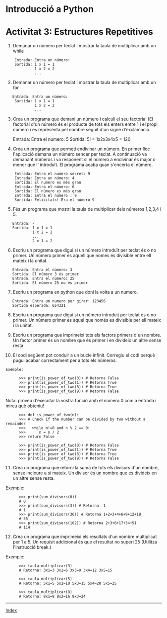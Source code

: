 # Introducció a Python
# Activitat 3: Estructures Repetitives

1. Demanar un número per teclat i mostrar la taula de multiplicar amb un while
```
	Entrada: Entra un número:
	Sortida: 1 x 1 = 1	
             1 x 2 = 2     
			 ...
```

2. Demanar un número per teclat i mostrar la taula de multiplicar amb un for
```   
   Entrada: Entra un número:
	Sortida: 1 x 1 = 1	
             1 x 2 = 2     
			 ...
```

3. Crea un programa que demani un número i calculi el seu factorial (El factorial d'un número és el producte de tots els enters entre 1 i el propi número i es representa pel nombre seguit d'un signe d'exclamació. 
   
   Entrada: Entra el numero: 5
   Sortida: 5! = 1x2x3x4x5 = 120


4. Crea un programa que permeti endivinar un número. En primer lloc l'aplicació demana un número sencer per teclat. A continuació va demanant números i va responent si el número a endivinar és major o menor que l' introduït. El programa acaba quan s'encerta el número.
```
	Entrada: Entra el numero secret: 9
	Entrada: Entra un número: 4
	Sortida: El numero es més gran
	Entrada: Entra el número: 6
	Sortida: El número es més gran
	Entrada: Entra el número : 9
	Sortida: Felicitats! Era el número 9
```

5. Fés un programa que mostri la taula de multiplicar dels números 1,2,3,4 i 5.

```
   Entrada: -
   Sortida: 1 x 1 = 1	
            1 x 2 = 2     
			...
			2 x 1 = 2
```

6. Escriu un programa que digui si un número introduït per teclat és o no primer. Un número primer és aquell que només és divisible entre ell mateix i la unitat.

```
   Entrada: Entra el número: 3
   Sortida: El número 3 és primer
   Entrada: Entra el número: 25
   Sortida: El número 25 no és primer
```

7. Escriu un programa en python que doni la volta a un numero. 

```
   Entrada: Entra un numero per girar: 123456 
   Sortida esperada: 654321
```

8. Escriu un programa que digui si un número introduit per teclat es o no primer. Un número primer es aquel que només es divisible per ell mateix i la unitat.

9. Escriu un programa que imprimeixi tots els factors primers d'un nombre. Un factor primer és un nombre que és primer i en divideix un altre sense resta.

10. El codi següent pot conduir a un bucle infinit. Corregiu el codi perquè pugui acabar correctament per a tots els números.

```
Exemple:

      >>> print(is_power_of_two(0)) # Retorna False
      >>> print(is_power_of_two(1)) # Retorna True
      >>> print(is_power_of_two(8)) # Retorna True
      >>> print(is_power_of_two(9)) # Retorna False
```
Nota: proveu d'executar la vostra funció amb el número 0 com a entrada i mireu què obteniu!
```
      >>> def is_power_of_two(n):
      >>> # Check if the number can be divided by two without a remainder
      >>>   while n!=0 and n % 2 == 0:
      >>>      n = n / 2
      >>> return False
 ```
```
      >>> print(is_power_of_two(0)) # Retorna False
      >>> print(is_power_of_two(1)) # Retorna True
      >>> print(is_power_of_two(8)) # Retorna True
      >>> print(is_power_of_two(9)) # Retorna False
```

11.   Crea un programa que retorni la suma de tots els divisors d'un nombre, sense incloure a si mateix. Un divisor és un nombre que es divideix en un altre sense resta.

Exemple:
```      
      >>> print(sum_divisors(0))
      # 0
      >>> print(sum_divisors(3)) # Retorna  1
      # 1
      >>> print(sum_divisors(36)) # Retorna 1+2+3+4+6+9+12+18
      # 55
      >>> print(sum_divisors(102)) # Retorna 2+3+6+17+34+51
      # 114
```

12.   Crea un programa que imprimeixi els resultats d'un nombre  multiplicat per 1 a 5. Un requisit addicional és que el resultat no superi 25 (Utilitza l'instrucció break.) 

Exemple:
```
      >>> taula_multiplicar(3) 
      # Retorna: 3x1=3 3x2=6 3x3=9 3x4=12 3x5=15

      >>> taula_multiplicar(5) 
      # Retorna: 5x1=5 5x2=10 5x3=15 5x4=20 5x5=25

      >>> taula_multiplicar(8)	
      # Retorna: 8x1=8 8x2=16 8x3=24
```

***
[Index](../../../README.md)


